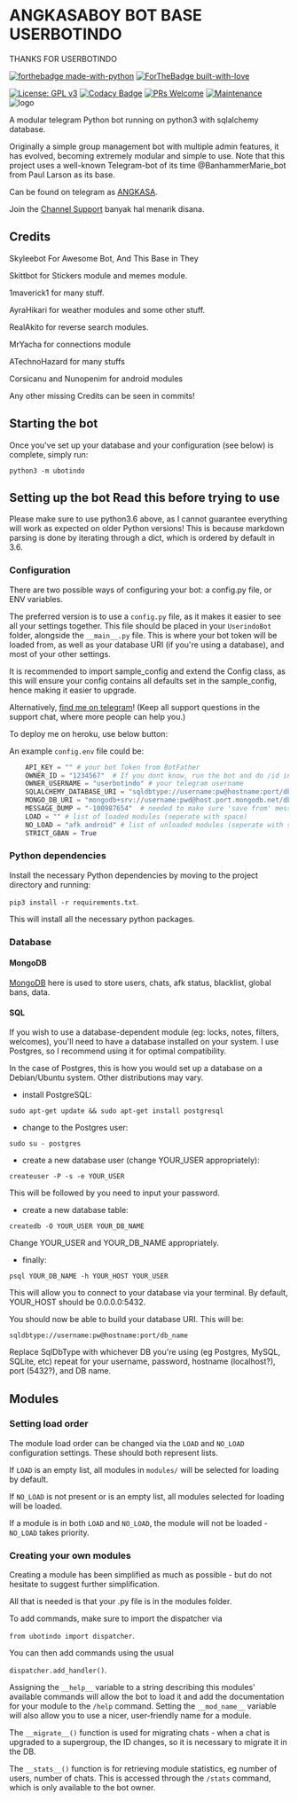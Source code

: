 # ANGKASABOY BOT BASE USERBOTINDO
THANKS FOR USERBOTINDO

[![forthebadge made-with-python](http://ForTheBadge.com/images/badges/made-with-python.svg)](https://www.python.org/)
[![ForTheBadge built-with-love](http://ForTheBadge.com/images/badges/built-with-love.svg)](https://github.com/UserBotIndo/)

[![License: GPL v3](https://img.shields.io/badge/License-GPLv3-blue.svg)](https://www.gnu.org/licenses/gpl-3.0)
[![Codacy Badge](https://app.codacy.com/project/badge/Grade/8bfae649db3742a883e0ac1008755db3)](https://www.codacy.com/gh/userbotindo/UserIndoBot/dashboard?utm_source=github.com&utm_medium=referral&utm_content=userbotindo/UserIndoBot&utm_campaign=Badge_Grade)
[![PRs Welcome](https://img.shields.io/badge/PRs-welcome-brightgreen.svg?style=flat-square)](https://github.com/userbotindo/UserIndoBot/pulls)
[![Maintenance](https://img.shields.io/badge/Maintained%3F-yes-green.svg)](https://github.com/userbotindo/UserIndoBot/graphs/commit-activity)
![logo](https://telegra.ph/file/52183e8e20d913f5da64a.jpg)

A modular telegram Python bot running on python3 with sqlalchemy database.

Originally a simple group management bot with multiple admin features, it has evolved, becoming extremely modular and
simple to use. Note that this project uses a well-known Telegram-bot of its time @BanhammerMarie_bot from Paul Larson as its base.

Can be found on telegram as [ANGKASA](https://t.me/leoangkasaaa).

Join the [Channel Support](https://t.me/storyangkasa) banyak hal menarik disana.

## Credits

Skyleebot For Awesome Bot, And This Base in They

Skittbot for Stickers module and memes module.

1maverick1 for many stuff.

AyraHikari for weather modules and some other stuff.

RealAkito for reverse search modules.

MrYacha for connections module

ATechnoHazard for many stuffs

Corsicanu and Nunopenim for android modules

Any other missing Credits can be seen in commits!

## Starting the bot

Once you've set up your database and your configuration (see below) is complete, simply run:

`python3 -m ubotindo`

## Setting up the bot Read this before trying to use

Please make sure to use python3.6 above, as I cannot guarantee everything will work as expected on older Python versions!
This is because markdown parsing is done by iterating through a dict, which is ordered by default in 3.6.

### Configuration

There are two possible ways of configuring your bot: a config.py file, or ENV variables.

The preferred version is to use a `config.py` file, as it makes it easier to see all your settings together.
This file should be placed in your `UserindoBot` folder, alongside the `__main__.py` file.
This is where your bot token will be loaded from, as well as your database URI (if you're using a database), and most of
your other settings.

It is recommended to import sample_config and extend the Config class, as this will ensure your config contains all
defaults set in the sample_config, hence making it easier to upgrade.

Alternatively, [find me on telegram](https://t.me/mixiologist)! (Keep all support questions in the support chat, where more people can help you.)

To deploy me on heroku, use below button:


An example `config.env` file could be:

```python
    API_KEY = "" # your bot Token from BotFather
    OWNER_ID = "1234567"  # If you dont know, run the bot and do /id in your private chat with it
    OWNER_USERNAME = "userbotindo" # your telegram username
    SQLALCHEMY_DATABASE_URI = "sqldbtype://username:pw@hostname:port/db_name"
    MONGO_DB_URI = "mongodb+srv://username:pwd@host.port.mongodb.net/db_name"
    MESSAGE_DUMP = "-100987654"  # needed to make sure 'save from' messages persist
    LOAD = "" # list of loaded modules (seperate with space)
    NO_LOAD = "afk android" # list of unloaded modules (seperate with space)
    STRICT_GBAN = True
```

### Python dependencies

Install the necessary Python dependencies by moving to the project directory and running:

`pip3 install -r requirements.txt`.

This will install all the necessary python packages.

### Database

#### MongoDB

[MongoDB](https://cloud.mongodb.com/) here is used to store users, chats, afk status, blacklist, global bans, data.

#### SQL

If you wish to use a database-dependent module (eg: locks, notes, filters, welcomes),
you'll need to have a database installed on your system. I use Postgres, so I recommend using it for optimal compatibility.

In the case of Postgres, this is how you would set up a database on a Debian/Ubuntu system. Other distributions may vary.

- install PostgreSQL:

`sudo apt-get update && sudo apt-get install postgresql`

- change to the Postgres user:

`sudo su - postgres`

- create a new database user (change YOUR_USER appropriately):

`createuser -P -s -e YOUR_USER`

This will be followed by you need to input your password.

- create a new database table:

`createdb -O YOUR_USER YOUR_DB_NAME`

Change YOUR_USER and YOUR_DB_NAME appropriately.

- finally:

`psql YOUR_DB_NAME -h YOUR_HOST YOUR_USER`

This will allow you to connect to your database via your terminal.
By default, YOUR_HOST should be 0.0.0.0:5432.

You should now be able to build your database URI. This will be:

`sqldbtype://username:pw@hostname:port/db_name`

Replace SqlDbType with whichever DB you're using (eg Postgres, MySQL, SQLite, etc)
repeat for your username, password, hostname (localhost?), port (5432?), and DB name.

## Modules

### Setting load order

The module load order can be changed via the `LOAD` and `NO_LOAD` configuration settings.
These should both represent lists.

If `LOAD` is an empty list, all modules in `modules/` will be selected for loading by default.

If `NO_LOAD` is not present or is an empty list, all modules selected for loading will be loaded.

If a module is in both `LOAD` and `NO_LOAD`, the module will not be loaded - `NO_LOAD` takes priority.

### Creating your own modules

Creating a module has been simplified as much as possible - but do not hesitate to suggest further simplification.

All that is needed is that your .py file is in the modules folder.

To add commands, make sure to import the dispatcher via

`from ubotindo import dispatcher`.

You can then add commands using the usual

`dispatcher.add_handler()`.

Assigning the `__help__` variable to a string describing this modules' available
commands will allow the bot to load it and add the documentation for
your module to the `/help` command. Setting the `__mod_name__` variable will also allow you to use a nicer,
user-friendly name for a module.

The `__migrate__()` function is used for migrating chats - when a chat is upgraded to a supergroup, the ID changes, so
it is necessary to migrate it in the DB.

The `__stats__()` function is for retrieving module statistics, eg number of users, number of chats. This is accessed
through the `/stats` command, which is only available to the bot owner.
